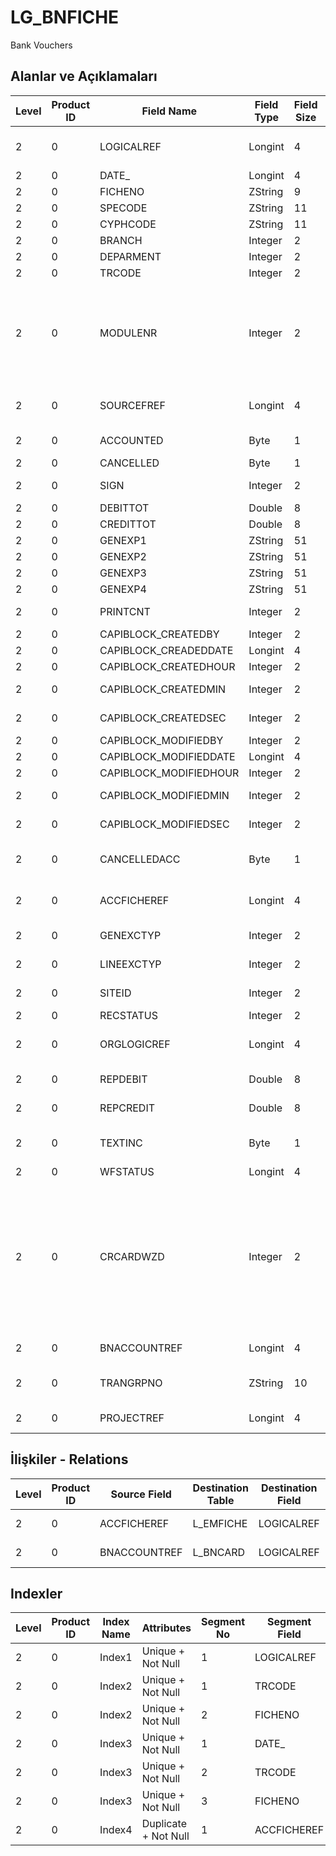 # LG_BNFICHE

Bank Vouchers

## Alanlar ve Açıklamaları

| Level | Product ID | Field Name | Field Type | Field Size | Field Offset | Türkçe Açıklama | Expression |
| ----- | ---------- | ---------- | ---------- | ---------- | ------------ | --------------- | ---------- |
| 2 | 0 | LOGICALREF | Longint | 4 | 0 | Banka Fişi Logical Ref. | Bank Voucher Logical Reference |
| 2 | 0 | DATE_ | Longint | 4 | 4 | Tarih | Date |
| 2 | 0 | FICHENO | ZString | 9 | 8 | Fiş Numarası | Voucher Number |
| 2 | 0 | SPECODE | ZString | 11 | 17 | Özel Kod | Aux. Code |
| 2 | 0 | CYPHCODE | ZString | 11 | 28 | Yetki Kodu | Auth. Code |
| 2 | 0 | BRANCH | Integer | 2 | 39 | İşyeri | Division |
| 2 | 0 | DEPARMENT | Integer | 2 | 41 | Bölüm | Deparment |
| 2 | 0 | TRCODE | Integer | 2 | 43 | Hareket türü | Transaction Type |
| 2 | 0 | MODULENR | Integer | 2 | 45 | Modül Numarası ;6 : Çek/Senet;7 : Banka;10 : Kasa | Module Number ;6 Checks/P.notes;7 Bank;10 Safe Deposit;61-62 Checks/P.notes - AR/AP Transactions |
| 2 | 0 | SOURCEFREF | Longint | 4 | 47 | Bağlı fiş ref. | Voucher Reference That Connected |
| 2 | 0 | ACCOUNTED | Byte | 1 | 51 | Muhasebeleştirildi | Posted to General Ledger |
| 2 | 0 | CANCELLED | Byte | 1 | 52 | İptal Edilmiş | Cancelled |
| 2 | 0 | SIGN | Integer | 2 | 53 | Borç/Alacak İşareti | Debit / Credit Sign |
| 2 | 0 | DEBITTOT | Double | 8 | 55 | Borç Toplamı | Debit Total |
| 2 | 0 | CREDITTOT | Double | 8 | 63 | Alacak Toplamı | Credit Total |
| 2 | 0 | GENEXP1 | ZString | 51 | 71 | Açıklama | Description |
| 2 | 0 | GENEXP2 | ZString | 51 | 122 | Açıklama | Description |
| 2 | 0 | GENEXP3 | ZString | 51 | 173 | Açıklama | Description |
| 2 | 0 | GENEXP4 | ZString | 51 | 224 | Açıklama | Description |
| 2 | 0 | PRINTCNT | Integer | 2 | 275 | Basılmış Toplam Hesap | Total Count of Printed |
| 2 | 0 | CAPIBLOCK_CREATEDBY | Integer | 2 | 277 | Oluşturan | Created By |
| 2 | 0 | CAPIBLOCK_CREADEDDATE | Longint | 4 | 279 | Oluşturulma Tarihi | Created Date |
| 2 | 0 | CAPIBLOCK_CREATEDHOUR | Integer | 2 | 283 | Oluşturulma Saati | Created Hour |
| 2 | 0 | CAPIBLOCK_CREATEDMIN | Integer | 2 | 285 | Oluşturulma Dakikası | Created Minute |
| 2 | 0 | CAPIBLOCK_CREATEDSEC | Integer | 2 | 287 | Oluşturulma Saniyesi | Created Second |
| 2 | 0 | CAPIBLOCK_MODIFIEDBY | Integer | 2 | 289 | Değiştiren | Modified By |
| 2 | 0 | CAPIBLOCK_MODIFIEDDATE | Longint | 4 | 291 | Değiştirilme Tarihi | Modified Date |
| 2 | 0 | CAPIBLOCK_MODIFIEDHOUR | Integer | 2 | 295 | Değiştirilme Saati | Modified Hour |
| 2 | 0 | CAPIBLOCK_MODIFIEDMIN | Integer | 2 | 297 | Değiştirilme Dakikası | Modified Minute |
| 2 | 0 | CAPIBLOCK_MODIFIEDSEC | Integer | 2 | 299 | Değiştirilme Saniyesi | Modified Second |
| 2 | 0 | CANCELLEDACC | Byte | 1 | 301 | Muhasebeleştirme İşlemi İptal Edilmiş | Cancelled Posting to General Ledger |
| 2 | 0 | ACCFICHEREF | Longint | 4 | 302 | Genel Muhasebe Fişi Referansı | General Ledger Voucher Reference |
| 2 | 0 | GENEXCTYP | Integer | 2 | 306 | Döviz Türü (Genel) | F. Currency Type (General) |
| 2 | 0 | LINEEXCTYP | Integer | 2 | 308 | Döviz Türü (Satır) | F. Currency Type (Line) |
| 2 | 0 | SITEID | Integer | 2 | 310 | Veri Merkezi | Data Processing Site |
| 2 | 0 | RECSTATUS | Integer | 2 | 312 | Kayıt Durumu | Record Status |
| 2 | 0 | ORGLOGICREF | Longint | 4 | 314 | Orijinal Kayıt Log. Ref. | Original Record Logical Reference |
| 2 | 0 | REPDEBIT | Double | 8 | 318 | Borç (RD) | Debit (Reporting Currency) |
| 2 | 0 | REPCREDIT | Double | 8 | 326 | Alacak (RD) | Credit (Reporting Currency) |
| 2 | 0 | TEXTINC | Byte | 1 | 334 | Ayrıntılı Açıklama İçerir (1- Evet, 0- Hayır) | Contains Detail Description (1:Yes, 0:No) |
| 2 | 0 | WFSTATUS | Longint | 4 | 335 | Kullanımda Değil | Not In Use |
| 2 | 0 | CRCARDWZD | Integer | 2 | 339 |  | Has it been generated by payment wizard? ;0: It has not been generated by payment wizard;1: Payment Wizard+Credit Card;2: Payment Wizard+Credit Card Return Slip |
| 2 | 0 | BNACCOUNTREF | Longint | 4 | 341 | Banka Hesapları Referansı | Banks Reference |
| 2 | 0 | TRANGRPNO | ZString | 10 | 345 | Hareket grup numarası (fiş) | Transaction Group Nr. (For slip) |
| 2 | 0 | PROJECTREF | Longint | 4 | 355 | Proje Referansı | PROJECT Reference |

## İlişkiler - Relations

| Level | Product ID | Source Field | Destination Table | Destination Field | Relation Type | Extra Condition |
| ----- | ---------- | ------------ | ---------------- | ---------------- | ------------- | --------------- |
| 2 | 0 | ACCFICHEREF | L_EMFICHE | LOGICALREF | one-to-one |  |
| 2 | 0 | BNACCOUNTREF | L_BNCARD | LOGICALREF | one-to-one |  |

## Indexler

| Level | Product ID | Index Name | Attributes | Segment No | Segment Field | Sense |
| ----- | ---------- | ---------- | ---------- | ---------- | ------------- | ----- |
| 2 | 0 | Index1 | Unique + Not Null | 1 | LOGICALREF | Ascending |
| 2 | 0 | Index2 | Unique + Not Null | 1 | TRCODE | Ascending |
| 2 | 0 | Index2 | Unique + Not Null | 2 | FICHENO | Ascending |
| 2 | 0 | Index3 | Unique + Not Null | 1 | DATE_ | Ascending |
| 2 | 0 | Index3 | Unique + Not Null | 2 | TRCODE | Ascending |
| 2 | 0 | Index3 | Unique + Not Null | 3 | FICHENO | Ascending |
| 2 | 0 | Index4 | Duplicate + Not Null | 1 | ACCFICHEREF | Ascending |

